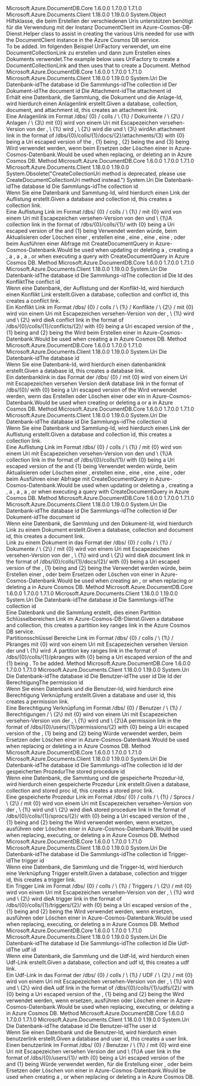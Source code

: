 <Type Name="UriFactory" FullName="Microsoft.Azure.Documents.Client.UriFactory">
  <TypeSignature Language="C#" Value="public static class UriFactory" />
  <TypeSignature Language="ILAsm" Value=".class public auto ansi abstract sealed beforefieldinit UriFactory extends System.Object" />
  <TypeSignature Language="DocId" Value="T:Microsoft.Azure.Documents.Client.UriFactory" />
  <TypeSignature Language="VB.NET" Value="Public Class UriFactory" />
  <TypeSignature Language="F#" Value="type UriFactory = class" />
  <AssemblyInfo>
    <AssemblyName>Microsoft.Azure.DocumentDB.Core</AssemblyName>
    <AssemblyVersion>1.6.0.0</AssemblyVersion>
    <AssemblyVersion>1.7.0.0</AssemblyVersion>
    <AssemblyVersion>1.7.1.0</AssemblyVersion>
  </AssemblyInfo>
  <AssemblyInfo>
    <AssemblyName>Microsoft.Azure.Documents.Client</AssemblyName>
    <AssemblyVersion>1.18.0.0</AssemblyVersion>
    <AssemblyVersion>1.19.0.0</AssemblyVersion>
  </AssemblyInfo>
  <Base>
    <BaseTypeName>System.Object</BaseTypeName>
  </Base>
  <Interfaces />
  <Docs>
    <summary>
            <span data-ttu-id="521d4-101">Hilfsklasse, die beim Erstellen der verschiedenen Uris unterstützen benötigt für die Verwendung mit der Instanz DocumentClient im Azure-Cosmos-DB-Dienst.</span><span class="sxs-lookup"><span data-stu-id="521d4-101">Helper class to assist in creating the various Uris needed for use with the DocumentClient instance in the Azure Cosmos DB service.</span></span>
            </summary>
    <remarks>To be added.</remarks>
    <example>
            <span data-ttu-id="521d4-102">Im folgenden Beispiel UriFactory verwendet, um eine DocumentCollectionLink zu erstellen und dann zum Erstellen eines Dokuments verwendet.</span><span class="sxs-lookup"><span data-stu-id="521d4-102">The example below uses UriFactory to create a DocumentCollectionLink and then uses that to create a Document.</span></span>
            <code language="c#"><![CDATA[ 
            Uri collUri = UriFactory.CreateDocumentCollectionUri("MyDb", "MyCollection");
            var doc = await client.CreateDocumentAsync(collUri, new {id = "MyDoc"});
            ]]></code></example>
  </Docs>
  <Members>
    <Member MemberName="CreateAttachmentUri">
      <MemberSignature Language="C#" Value="public static Uri CreateAttachmentUri (string databaseId, string collectionId, string documentId, string attachmentId);" />
      <MemberSignature Language="ILAsm" Value=".method public static hidebysig class System.Uri CreateAttachmentUri(string databaseId, string collectionId, string documentId, string attachmentId) cil managed" />
      <MemberSignature Language="DocId" Value="M:Microsoft.Azure.Documents.Client.UriFactory.CreateAttachmentUri(System.String,System.String,System.String,System.String)" />
      <MemberSignature Language="VB.NET" Value="Public Shared Function CreateAttachmentUri (databaseId As String, collectionId As String, documentId As String, attachmentId As String) As Uri" />
      <MemberSignature Language="F#" Value="static member CreateAttachmentUri : string * string * string * string -&gt; Uri" Usage="Microsoft.Azure.Documents.Client.UriFactory.CreateAttachmentUri (databaseId, collectionId, documentId, attachmentId)" />
      <MemberType>Method</MemberType>
      <AssemblyInfo>
        <AssemblyName>Microsoft.Azure.DocumentDB.Core</AssemblyName>
        <AssemblyVersion>1.6.0.0</AssemblyVersion>
        <AssemblyVersion>1.7.0.0</AssemblyVersion>
        <AssemblyVersion>1.7.1.0</AssemblyVersion>
      </AssemblyInfo>
      <AssemblyInfo>
        <AssemblyName>Microsoft.Azure.Documents.Client</AssemblyName>
        <AssemblyVersion>1.18.0.0</AssemblyVersion>
        <AssemblyVersion>1.19.0.0</AssemblyVersion>
      </AssemblyInfo>
      <ReturnValue>
        <ReturnType>System.Uri</ReturnType>
      </ReturnValue>
      <Parameters>
        <Parameter Name="databaseId" Type="System.String" />
        <Parameter Name="collectionId" Type="System.String" />
        <Parameter Name="documentId" Type="System.String" />
        <Parameter Name="attachmentId" Type="System.String" />
      </Parameters>
      <Docs>
        <param name="databaseId"><span data-ttu-id="521d4-103">Die Datenbank-id</span><span class="sxs-lookup"><span data-stu-id="521d4-103">The database id</span></span></param>
        <param name="collectionId"><span data-ttu-id="521d4-104">Die Sammlungs-id</span><span class="sxs-lookup"><span data-stu-id="521d4-104">The collection id</span></span></param>
        <param name="documentId"><span data-ttu-id="521d4-105">Der Dokument-id</span><span class="sxs-lookup"><span data-stu-id="521d4-105">The document id</span></span></param>
        <param name="attachmentId"><span data-ttu-id="521d4-106">Die Attachment-id</span><span class="sxs-lookup"><span data-stu-id="521d4-106">The attachment id</span></span></param>
        <summary>
            <span data-ttu-id="521d4-107">Erhält eine Datenbank, die Sammlung, die Dokument und die Anlage-Id, wird hierdurch einen Anlagenlink erstellt.</span><span class="sxs-lookup"><span data-stu-id="521d4-107">Given a database, collection, document, and attachment id, this creates an attachment link.</span></span>
            </summary>
        <returns>
            <span data-ttu-id="521d4-108">Eine Anlagenlink im Format /dbs/ {0} / colls / \ {1\} / Dokumente / \ {2\} / Anlagen / \ {3\} mit {0} wird von einem Uri mit Escapezeichen versehen-Version von der <paramref name="databaseId" />, \ {1\} wird <paramref name="collectionId" />, \ {2\} wird die <paramref name="documentId" /> und \ {3\} wird<paramref name="attachmentId" /></span><span class="sxs-lookup"><span data-stu-id="521d4-108">An attachment link in the format of /dbs/{0}/colls/{1}/docs/{2}/attachments/{3} with {0} being a Uri escaped version of the <paramref name="databaseId" />, {1} being <paramref name="collectionId" />, {2} being the <paramref name="documentId" /> and {3} being <paramref name="attachmentId" /></span></span></returns>
        <remarks><span data-ttu-id="521d4-109">Wird verwendet werden, wenn beim Ersetzen oder Löschen einer <see cref="T:Microsoft.Azure.Documents.Attachment" /> in Azure-Cosmos-Datenbank.</span><span class="sxs-lookup"><span data-stu-id="521d4-109">Would be used when replacing, or deleting an <see cref="T:Microsoft.Azure.Documents.Attachment" /> in Azure Cosmos DB.</span></span></remarks>
        <altmember cref="M:System.Uri.EscapeUriString(System.String)" />
      </Docs>
    </Member>
    <Member MemberName="CreateCollectionUri">
      <MemberSignature Language="C#" Value="public static Uri CreateCollectionUri (string databaseId, string collectionId);" />
      <MemberSignature Language="ILAsm" Value=".method public static hidebysig class System.Uri CreateCollectionUri(string databaseId, string collectionId) cil managed" />
      <MemberSignature Language="DocId" Value="M:Microsoft.Azure.Documents.Client.UriFactory.CreateCollectionUri(System.String,System.String)" />
      <MemberSignature Language="VB.NET" Value="Public Shared Function CreateCollectionUri (databaseId As String, collectionId As String) As Uri" />
      <MemberSignature Language="F#" Value="static member CreateCollectionUri : string * string -&gt; Uri" Usage="Microsoft.Azure.Documents.Client.UriFactory.CreateCollectionUri (databaseId, collectionId)" />
      <MemberType>Method</MemberType>
      <AssemblyInfo>
        <AssemblyName>Microsoft.Azure.DocumentDB.Core</AssemblyName>
        <AssemblyVersion>1.6.0.0</AssemblyVersion>
        <AssemblyVersion>1.7.0.0</AssemblyVersion>
        <AssemblyVersion>1.7.1.0</AssemblyVersion>
      </AssemblyInfo>
      <AssemblyInfo>
        <AssemblyName>Microsoft.Azure.Documents.Client</AssemblyName>
        <AssemblyVersion>1.18.0.0</AssemblyVersion>
        <AssemblyVersion>1.19.0.0</AssemblyVersion>
      </AssemblyInfo>
      <Attributes>
        <Attribute>
          <AttributeName>System.Obsolete("CreateCollectionUri method is deprecated, please use CreateDocumentCollectionUri method instead.")</AttributeName>
        </Attribute>
      </Attributes>
      <ReturnValue>
        <ReturnType>System.Uri</ReturnType>
      </ReturnValue>
      <Parameters>
        <Parameter Name="databaseId" Type="System.String" />
        <Parameter Name="collectionId" Type="System.String" />
      </Parameters>
      <Docs>
        <param name="databaseId"><span data-ttu-id="521d4-110">Die Datenbank-id</span><span class="sxs-lookup"><span data-stu-id="521d4-110">The database id</span></span></param>
        <param name="collectionId"><span data-ttu-id="521d4-111">Die Sammlungs-id</span><span class="sxs-lookup"><span data-stu-id="521d4-111">The collection id</span></span></param>
        <summary>
            <span data-ttu-id="521d4-112">Wenn Sie eine Datenbank und Sammlung-Id, wird hierdurch einen Link der Auflistung erstellt.</span><span class="sxs-lookup"><span data-stu-id="521d4-112">Given a database and collection id, this creates a collection link.</span></span>
            </summary>
        <returns>
            <span data-ttu-id="521d4-113">Eine Auflistung Link im Format /dbs/ {0} / colls / \ {1\} / mit {0} wird von einem Uri mit Escapezeichen versehen-Version von den <paramref name="databaseId" /> und \ {1\}<paramref name="collectionId" /></span><span class="sxs-lookup"><span data-stu-id="521d4-113">A collection link in the format of /dbs/{0}/colls/{1}/ with {0} being a Uri escaped version of the <paramref name="databaseId" /> and {1} being <paramref name="collectionId" /></span></span></returns>
        <remarks><span data-ttu-id="521d4-114">Verwendet werden würde, beim Aktualisieren oder Löschen einer <see cref="T:Microsoft.Azure.Documents.DocumentCollection" />, erstellen eine <see cref="T:Microsoft.Azure.Documents.Document" />, eine <see cref="T:Microsoft.Azure.Documents.StoredProcedure" />, eine <see cref="T:Microsoft.Azure.Documents.Trigger" />, eine <see cref="T:Microsoft.Azure.Documents.UserDefinedFunction" />, oder beim Ausführen einer Abfrage mit CreateDocumentQuery in Azure-Cosmos-Datenbank.</span><span class="sxs-lookup"><span data-stu-id="521d4-114">Would be used when updating or deleting a <see cref="T:Microsoft.Azure.Documents.DocumentCollection" />, creating a <see cref="T:Microsoft.Azure.Documents.Document" />, a <see cref="T:Microsoft.Azure.Documents.StoredProcedure" />, a <see cref="T:Microsoft.Azure.Documents.Trigger" />, a <see cref="T:Microsoft.Azure.Documents.UserDefinedFunction" />, or when executing a query with CreateDocumentQuery in Azure Cosmos DB.</span></span></remarks>
        <altmember cref="M:System.Uri.EscapeUriString(System.String)" />
      </Docs>
    </Member>
    <Member MemberName="CreateConflictUri">
      <MemberSignature Language="C#" Value="public static Uri CreateConflictUri (string databaseId, string collectionId, string conflictId);" />
      <MemberSignature Language="ILAsm" Value=".method public static hidebysig class System.Uri CreateConflictUri(string databaseId, string collectionId, string conflictId) cil managed" />
      <MemberSignature Language="DocId" Value="M:Microsoft.Azure.Documents.Client.UriFactory.CreateConflictUri(System.String,System.String,System.String)" />
      <MemberSignature Language="VB.NET" Value="Public Shared Function CreateConflictUri (databaseId As String, collectionId As String, conflictId As String) As Uri" />
      <MemberSignature Language="F#" Value="static member CreateConflictUri : string * string * string -&gt; Uri" Usage="Microsoft.Azure.Documents.Client.UriFactory.CreateConflictUri (databaseId, collectionId, conflictId)" />
      <MemberType>Method</MemberType>
      <AssemblyInfo>
        <AssemblyName>Microsoft.Azure.DocumentDB.Core</AssemblyName>
        <AssemblyVersion>1.6.0.0</AssemblyVersion>
        <AssemblyVersion>1.7.0.0</AssemblyVersion>
        <AssemblyVersion>1.7.1.0</AssemblyVersion>
      </AssemblyInfo>
      <AssemblyInfo>
        <AssemblyName>Microsoft.Azure.Documents.Client</AssemblyName>
        <AssemblyVersion>1.18.0.0</AssemblyVersion>
        <AssemblyVersion>1.19.0.0</AssemblyVersion>
      </AssemblyInfo>
      <ReturnValue>
        <ReturnType>System.Uri</ReturnType>
      </ReturnValue>
      <Parameters>
        <Parameter Name="databaseId" Type="System.String" />
        <Parameter Name="collectionId" Type="System.String" />
        <Parameter Name="conflictId" Type="System.String" />
      </Parameters>
      <Docs>
        <param name="databaseId"><span data-ttu-id="521d4-115">Die Datenbank-id</span><span class="sxs-lookup"><span data-stu-id="521d4-115">The database id</span></span></param>
        <param name="collectionId"><span data-ttu-id="521d4-116">Die Sammlungs-id</span><span class="sxs-lookup"><span data-stu-id="521d4-116">The collection id</span></span></param>
        <param name="conflictId"><span data-ttu-id="521d4-117">Die Id des Konflikt</span><span class="sxs-lookup"><span data-stu-id="521d4-117">The conflict id</span></span></param>
        <summary>
            <span data-ttu-id="521d4-118">Wenn eine Datenbank, der Auflistung und der Konflikt-Id, wird hierdurch einen Konflikt Link erstellt.</span><span class="sxs-lookup"><span data-stu-id="521d4-118">Given a database, collection and conflict id, this creates a conflict link.</span></span>
            </summary>
        <returns>
            <span data-ttu-id="521d4-119">Ein Konflikt Link im Format /dbs/ {0} / colls / \ {1\} / Konflikte / \ {2\} / mit {0} wird von einem Uri mit Escapezeichen versehen-Version von der <paramref name="databaseId" />, \ {1\} wird <paramref name="collectionId" /> und \ {2\} wird die<paramref name="conflictId" /></span><span class="sxs-lookup"><span data-stu-id="521d4-119">A conflict link in the format of /dbs/{0}/colls/{1}/conflicts/{2}/ with {0} being a Uri escaped version of the <paramref name="databaseId" />, {1} being <paramref name="collectionId" /> and {2} being the <paramref name="conflictId" /></span></span></returns>
        <remarks><span data-ttu-id="521d4-120">Wird beim Erstellen einer <see cref="T:Microsoft.Azure.Documents.Conflict" /> in Azure-Cosmos-Datenbank.</span><span class="sxs-lookup"><span data-stu-id="521d4-120">Would be used when creating a <see cref="T:Microsoft.Azure.Documents.Conflict" /> in Azure Cosmos DB.</span></span></remarks>
        <altmember cref="M:System.Uri.EscapeUriString(System.String)" />
      </Docs>
    </Member>
    <Member MemberName="CreateDatabaseUri">
      <MemberSignature Language="C#" Value="public static Uri CreateDatabaseUri (string databaseId);" />
      <MemberSignature Language="ILAsm" Value=".method public static hidebysig class System.Uri CreateDatabaseUri(string databaseId) cil managed" />
      <MemberSignature Language="DocId" Value="M:Microsoft.Azure.Documents.Client.UriFactory.CreateDatabaseUri(System.String)" />
      <MemberSignature Language="VB.NET" Value="Public Shared Function CreateDatabaseUri (databaseId As String) As Uri" />
      <MemberSignature Language="F#" Value="static member CreateDatabaseUri : string -&gt; Uri" Usage="Microsoft.Azure.Documents.Client.UriFactory.CreateDatabaseUri databaseId" />
      <MemberType>Method</MemberType>
      <AssemblyInfo>
        <AssemblyName>Microsoft.Azure.DocumentDB.Core</AssemblyName>
        <AssemblyVersion>1.6.0.0</AssemblyVersion>
        <AssemblyVersion>1.7.0.0</AssemblyVersion>
        <AssemblyVersion>1.7.1.0</AssemblyVersion>
      </AssemblyInfo>
      <AssemblyInfo>
        <AssemblyName>Microsoft.Azure.Documents.Client</AssemblyName>
        <AssemblyVersion>1.18.0.0</AssemblyVersion>
        <AssemblyVersion>1.19.0.0</AssemblyVersion>
      </AssemblyInfo>
      <ReturnValue>
        <ReturnType>System.Uri</ReturnType>
      </ReturnValue>
      <Parameters>
        <Parameter Name="databaseId" Type="System.String" />
      </Parameters>
      <Docs>
        <param name="databaseId"><span data-ttu-id="521d4-121">Die Datenbank-id</span><span class="sxs-lookup"><span data-stu-id="521d4-121">The database id</span></span></param>
        <summary>
            <span data-ttu-id="521d4-122">Wenn Sie eine Datenbank-Id, wird hierdurch einen datenbanklink erstellt.</span><span class="sxs-lookup"><span data-stu-id="521d4-122">Given a database id, this creates a database link.</span></span>
            </summary>
        <returns>
            <span data-ttu-id="521d4-123">Ein datenbanklink in das Format der /dbs/ {0} / mit {0} wird von einem Uri mit Escapezeichen versehen Version der<paramref name="databaseId" /></span><span class="sxs-lookup"><span data-stu-id="521d4-123">A database link in the format of /dbs/{0}/ with {0} being a Uri escaped version of the <paramref name="databaseId" /></span></span></returns>
        <remarks><span data-ttu-id="521d4-124">Wird verwendet werden, wenn das Erstellen oder Löschen einer <see cref="T:Microsoft.Azure.Documents.DocumentCollection" /> oder ein <see cref="T:Microsoft.Azure.Documents.User" /> in Azure-Cosmos-Datenbank.</span><span class="sxs-lookup"><span data-stu-id="521d4-124">Would be used when creating or deleting a <see cref="T:Microsoft.Azure.Documents.DocumentCollection" /> or a <see cref="T:Microsoft.Azure.Documents.User" /> in Azure Cosmos DB.</span></span></remarks>
        <altmember cref="M:System.Uri.EscapeUriString(System.String)" />
      </Docs>
    </Member>
    <Member MemberName="CreateDocumentCollectionUri">
      <MemberSignature Language="C#" Value="public static Uri CreateDocumentCollectionUri (string databaseId, string collectionId);" />
      <MemberSignature Language="ILAsm" Value=".method public static hidebysig class System.Uri CreateDocumentCollectionUri(string databaseId, string collectionId) cil managed" />
      <MemberSignature Language="DocId" Value="M:Microsoft.Azure.Documents.Client.UriFactory.CreateDocumentCollectionUri(System.String,System.String)" />
      <MemberSignature Language="VB.NET" Value="Public Shared Function CreateDocumentCollectionUri (databaseId As String, collectionId As String) As Uri" />
      <MemberSignature Language="F#" Value="static member CreateDocumentCollectionUri : string * string -&gt; Uri" Usage="Microsoft.Azure.Documents.Client.UriFactory.CreateDocumentCollectionUri (databaseId, collectionId)" />
      <MemberType>Method</MemberType>
      <AssemblyInfo>
        <AssemblyName>Microsoft.Azure.DocumentDB.Core</AssemblyName>
        <AssemblyVersion>1.6.0.0</AssemblyVersion>
        <AssemblyVersion>1.7.0.0</AssemblyVersion>
        <AssemblyVersion>1.7.1.0</AssemblyVersion>
      </AssemblyInfo>
      <AssemblyInfo>
        <AssemblyName>Microsoft.Azure.Documents.Client</AssemblyName>
        <AssemblyVersion>1.18.0.0</AssemblyVersion>
        <AssemblyVersion>1.19.0.0</AssemblyVersion>
      </AssemblyInfo>
      <ReturnValue>
        <ReturnType>System.Uri</ReturnType>
      </ReturnValue>
      <Parameters>
        <Parameter Name="databaseId" Type="System.String" />
        <Parameter Name="collectionId" Type="System.String" />
      </Parameters>
      <Docs>
        <param name="databaseId"><span data-ttu-id="521d4-125">Die Datenbank-id</span><span class="sxs-lookup"><span data-stu-id="521d4-125">The database id</span></span></param>
        <param name="collectionId"><span data-ttu-id="521d4-126">Die Sammlungs-id</span><span class="sxs-lookup"><span data-stu-id="521d4-126">The collection id</span></span></param>
        <summary>
            <span data-ttu-id="521d4-127">Wenn Sie eine Datenbank und Sammlung-Id, wird hierdurch einen Link der Auflistung erstellt.</span><span class="sxs-lookup"><span data-stu-id="521d4-127">Given a database and collection id, this creates a collection link.</span></span>
            </summary>
        <returns>
            <span data-ttu-id="521d4-128">Eine Auflistung Link im Format /dbs/ {0} / colls / \ {1\} / mit {0} wird von einem Uri mit Escapezeichen versehen-Version von den <paramref name="databaseId" /> und \ {1\}<paramref name="collectionId" /></span><span class="sxs-lookup"><span data-stu-id="521d4-128">A collection link in the format of /dbs/{0}/colls/{1}/ with {0} being a Uri escaped version of the <paramref name="databaseId" /> and {1} being <paramref name="collectionId" /></span></span></returns>
        <remarks><span data-ttu-id="521d4-129">Verwendet werden würde, beim Aktualisieren oder Löschen einer <see cref="T:Microsoft.Azure.Documents.DocumentCollection" />, erstellen eine <see cref="T:Microsoft.Azure.Documents.Document" />, eine <see cref="T:Microsoft.Azure.Documents.StoredProcedure" />, eine <see cref="T:Microsoft.Azure.Documents.Trigger" />, eine <see cref="T:Microsoft.Azure.Documents.UserDefinedFunction" />, oder beim Ausführen einer Abfrage mit CreateDocumentQuery in Azure-Cosmos-Datenbank.</span><span class="sxs-lookup"><span data-stu-id="521d4-129">Would be used when updating or deleting a <see cref="T:Microsoft.Azure.Documents.DocumentCollection" />, creating a <see cref="T:Microsoft.Azure.Documents.Document" />, a <see cref="T:Microsoft.Azure.Documents.StoredProcedure" />, a <see cref="T:Microsoft.Azure.Documents.Trigger" />, a <see cref="T:Microsoft.Azure.Documents.UserDefinedFunction" />, or when executing a query with CreateDocumentQuery in Azure Cosmos DB.</span></span></remarks>
        <altmember cref="M:System.Uri.EscapeUriString(System.String)" />
      </Docs>
    </Member>
    <Member MemberName="CreateDocumentUri">
      <MemberSignature Language="C#" Value="public static Uri CreateDocumentUri (string databaseId, string collectionId, string documentId);" />
      <MemberSignature Language="ILAsm" Value=".method public static hidebysig class System.Uri CreateDocumentUri(string databaseId, string collectionId, string documentId) cil managed" />
      <MemberSignature Language="DocId" Value="M:Microsoft.Azure.Documents.Client.UriFactory.CreateDocumentUri(System.String,System.String,System.String)" />
      <MemberSignature Language="VB.NET" Value="Public Shared Function CreateDocumentUri (databaseId As String, collectionId As String, documentId As String) As Uri" />
      <MemberSignature Language="F#" Value="static member CreateDocumentUri : string * string * string -&gt; Uri" Usage="Microsoft.Azure.Documents.Client.UriFactory.CreateDocumentUri (databaseId, collectionId, documentId)" />
      <MemberType>Method</MemberType>
      <AssemblyInfo>
        <AssemblyName>Microsoft.Azure.DocumentDB.Core</AssemblyName>
        <AssemblyVersion>1.6.0.0</AssemblyVersion>
        <AssemblyVersion>1.7.0.0</AssemblyVersion>
        <AssemblyVersion>1.7.1.0</AssemblyVersion>
      </AssemblyInfo>
      <AssemblyInfo>
        <AssemblyName>Microsoft.Azure.Documents.Client</AssemblyName>
        <AssemblyVersion>1.18.0.0</AssemblyVersion>
        <AssemblyVersion>1.19.0.0</AssemblyVersion>
      </AssemblyInfo>
      <ReturnValue>
        <ReturnType>System.Uri</ReturnType>
      </ReturnValue>
      <Parameters>
        <Parameter Name="databaseId" Type="System.String" />
        <Parameter Name="collectionId" Type="System.String" />
        <Parameter Name="documentId" Type="System.String" />
      </Parameters>
      <Docs>
        <param name="databaseId"><span data-ttu-id="521d4-130">Die Datenbank-id</span><span class="sxs-lookup"><span data-stu-id="521d4-130">The database id</span></span></param>
        <param name="collectionId"><span data-ttu-id="521d4-131">Die Sammlungs-id</span><span class="sxs-lookup"><span data-stu-id="521d4-131">The collection id</span></span></param>
        <param name="documentId"><span data-ttu-id="521d4-132">Der Dokument-id</span><span class="sxs-lookup"><span data-stu-id="521d4-132">The document id</span></span></param>
        <summary>
            <span data-ttu-id="521d4-133">Wenn eine Datenbank, die Sammlung und den Dokument-Id, wird hierdurch Link zu einem Dokument erstellt.</span><span class="sxs-lookup"><span data-stu-id="521d4-133">Given a database, collection and document id, this creates a document link.</span></span>
            </summary>
        <returns>
            <span data-ttu-id="521d4-134">Link zu einem Dokument in das Format der /dbs/ {0} / colls / \ {1\} / Dokumente / \ {2\} / mit {0} wird von einem Uri mit Escapezeichen versehen-Version von der <paramref name="databaseId" />, \ {1\} wird <paramref name="collectionId" /> und \ {2\} wird die<paramref name="documentId" /></span><span class="sxs-lookup"><span data-stu-id="521d4-134">A document link in the format of /dbs/{0}/colls/{1}/docs/{2}/ with {0} being a Uri escaped version of the <paramref name="databaseId" />, {1} being <paramref name="collectionId" /> and {2} being the <paramref name="documentId" /></span></span></returns>
        <remarks><span data-ttu-id="521d4-135">Verwendet werden würde, beim Erstellen einer <see cref="T:Microsoft.Azure.Documents.Attachment" />, oder beim Ersetzen oder Löschen von einer <see cref="T:Microsoft.Azure.Documents.Document" /> in Azure-Cosmos-Datenbank.</span><span class="sxs-lookup"><span data-stu-id="521d4-135">Would be used when creating an <see cref="T:Microsoft.Azure.Documents.Attachment" />, or when replacing or deleting a <see cref="T:Microsoft.Azure.Documents.Document" /> in Azure Cosmos DB.</span></span></remarks>
        <altmember cref="M:System.Uri.EscapeUriString(System.String)" />
      </Docs>
    </Member>
    <Member MemberName="CreatePartitionKeyRangesUri">
      <MemberSignature Language="C#" Value="public static Uri CreatePartitionKeyRangesUri (string databaseId, string collectionId);" />
      <MemberSignature Language="ILAsm" Value=".method public static hidebysig class System.Uri CreatePartitionKeyRangesUri(string databaseId, string collectionId) cil managed" />
      <MemberSignature Language="DocId" Value="M:Microsoft.Azure.Documents.Client.UriFactory.CreatePartitionKeyRangesUri(System.String,System.String)" />
      <MemberSignature Language="VB.NET" Value="Public Shared Function CreatePartitionKeyRangesUri (databaseId As String, collectionId As String) As Uri" />
      <MemberSignature Language="F#" Value="static member CreatePartitionKeyRangesUri : string * string -&gt; Uri" Usage="Microsoft.Azure.Documents.Client.UriFactory.CreatePartitionKeyRangesUri (databaseId, collectionId)" />
      <MemberType>Method</MemberType>
      <AssemblyInfo>
        <AssemblyName>Microsoft.Azure.DocumentDB.Core</AssemblyName>
        <AssemblyVersion>1.6.0.0</AssemblyVersion>
        <AssemblyVersion>1.7.0.0</AssemblyVersion>
        <AssemblyVersion>1.7.1.0</AssemblyVersion>
      </AssemblyInfo>
      <AssemblyInfo>
        <AssemblyName>Microsoft.Azure.Documents.Client</AssemblyName>
        <AssemblyVersion>1.18.0.0</AssemblyVersion>
        <AssemblyVersion>1.19.0.0</AssemblyVersion>
      </AssemblyInfo>
      <ReturnValue>
        <ReturnType>System.Uri</ReturnType>
      </ReturnValue>
      <Parameters>
        <Parameter Name="databaseId" Type="System.String" />
        <Parameter Name="collectionId" Type="System.String" />
      </Parameters>
      <Docs>
        <param name="databaseId"><span data-ttu-id="521d4-136">Die Datenbank-id</span><span class="sxs-lookup"><span data-stu-id="521d4-136">The database id</span></span></param>
        <param name="collectionId"><span data-ttu-id="521d4-137">Die Sammlungs-id</span><span class="sxs-lookup"><span data-stu-id="521d4-137">The collection id</span></span></param>
        <summary>
            <span data-ttu-id="521d4-138">Eine Datenbank und die Sammlung erstellt, dies einen Partition Schlüsselbereichen Link im Azure-Cosmos-DB-Dienst.</span><span class="sxs-lookup"><span data-stu-id="521d4-138">Given a database and collection, this creates a partition key ranges link in the Azure Cosmos DB service.</span></span>
            </summary>
        <returns>
            <span data-ttu-id="521d4-139">Partitionsschlüssel Bereiche Link im Format /dbs/ {0} / colls / \ {1\} / Pkranges mit {0} wird von einem Uri mit Escapezeichen versehen Version der <paramref name="databaseId" /> und \ {1\} wird <paramref name="collectionId" />.</span><span class="sxs-lookup"><span data-stu-id="521d4-139">A partition key ranges link in the format of /dbs/{0}/colls/{1}/pkranges with {0} being a Uri escaped version of the <paramref name="databaseId" /> and {1} being <paramref name="collectionId" />.</span></span>
            </returns>
        <remarks>To be added.</remarks>
        <altmember cref="M:System.Uri.EscapeUriString(System.String)" />
      </Docs>
    </Member>
    <Member MemberName="CreatePermissionUri">
      <MemberSignature Language="C#" Value="public static Uri CreatePermissionUri (string databaseId, string userId, string permissionId);" />
      <MemberSignature Language="ILAsm" Value=".method public static hidebysig class System.Uri CreatePermissionUri(string databaseId, string userId, string permissionId) cil managed" />
      <MemberSignature Language="DocId" Value="M:Microsoft.Azure.Documents.Client.UriFactory.CreatePermissionUri(System.String,System.String,System.String)" />
      <MemberSignature Language="VB.NET" Value="Public Shared Function CreatePermissionUri (databaseId As String, userId As String, permissionId As String) As Uri" />
      <MemberSignature Language="F#" Value="static member CreatePermissionUri : string * string * string -&gt; Uri" Usage="Microsoft.Azure.Documents.Client.UriFactory.CreatePermissionUri (databaseId, userId, permissionId)" />
      <MemberType>Method</MemberType>
      <AssemblyInfo>
        <AssemblyName>Microsoft.Azure.DocumentDB.Core</AssemblyName>
        <AssemblyVersion>1.6.0.0</AssemblyVersion>
        <AssemblyVersion>1.7.0.0</AssemblyVersion>
        <AssemblyVersion>1.7.1.0</AssemblyVersion>
      </AssemblyInfo>
      <AssemblyInfo>
        <AssemblyName>Microsoft.Azure.Documents.Client</AssemblyName>
        <AssemblyVersion>1.18.0.0</AssemblyVersion>
        <AssemblyVersion>1.19.0.0</AssemblyVersion>
      </AssemblyInfo>
      <ReturnValue>
        <ReturnType>System.Uri</ReturnType>
      </ReturnValue>
      <Parameters>
        <Parameter Name="databaseId" Type="System.String" />
        <Parameter Name="userId" Type="System.String" />
        <Parameter Name="permissionId" Type="System.String" />
      </Parameters>
      <Docs>
        <param name="databaseId"><span data-ttu-id="521d4-140">Die Datenbank-id</span><span class="sxs-lookup"><span data-stu-id="521d4-140">The database id</span></span></param>
        <param name="userId"><span data-ttu-id="521d4-141">Die Benutzer-id</span><span class="sxs-lookup"><span data-stu-id="521d4-141">The user id</span></span></param>
        <param name="permissionId"><span data-ttu-id="521d4-142">Die Id der Berechtigung</span><span class="sxs-lookup"><span data-stu-id="521d4-142">The permission id</span></span></param>
        <summary>
            <span data-ttu-id="521d4-143">Wenn Sie einen Datenbank und die Benutzer-Id, wird hierdurch eine Berechtigung Verknüpfung erstellt.</span><span class="sxs-lookup"><span data-stu-id="521d4-143">Given a database and user id, this creates a permission link.</span></span>
            </summary>
        <returns>
            <span data-ttu-id="521d4-144">Eine Berechtigung Verknüpfung im Format /dbs/ {0} / Benutzer / \ {1\} / Berechtigungen / \ {2\} mit {0} wird von einem Uri mit Escapezeichen versehen-Version von der <paramref name="databaseId" />, \ {1\} wird <paramref name="userId" /> und \ {2\}<paramref name="permissionId" /></span><span class="sxs-lookup"><span data-stu-id="521d4-144">A permission link in the format of /dbs/{0}/users/{1}/permissions/{2} with {0} being a Uri escaped version of the <paramref name="databaseId" />, {1} being <paramref name="userId" /> and {2} being <paramref name="permissionId" /></span></span></returns>
        <remarks><span data-ttu-id="521d4-145">Würde verwendet werden, beim Ersetzen oder Löschen einer <see cref="T:Microsoft.Azure.Documents.Permission" /> in Azure-Cosmos-Datenbank.</span><span class="sxs-lookup"><span data-stu-id="521d4-145">Would be used when replacing or deleting a <see cref="T:Microsoft.Azure.Documents.Permission" /> in Azure Cosmos DB.</span></span></remarks>
        <altmember cref="M:System.Uri.EscapeUriString(System.String)" />
      </Docs>
    </Member>
    <Member MemberName="CreateStoredProcedureUri">
      <MemberSignature Language="C#" Value="public static Uri CreateStoredProcedureUri (string databaseId, string collectionId, string storedProcedureId);" />
      <MemberSignature Language="ILAsm" Value=".method public static hidebysig class System.Uri CreateStoredProcedureUri(string databaseId, string collectionId, string storedProcedureId) cil managed" />
      <MemberSignature Language="DocId" Value="M:Microsoft.Azure.Documents.Client.UriFactory.CreateStoredProcedureUri(System.String,System.String,System.String)" />
      <MemberSignature Language="VB.NET" Value="Public Shared Function CreateStoredProcedureUri (databaseId As String, collectionId As String, storedProcedureId As String) As Uri" />
      <MemberSignature Language="F#" Value="static member CreateStoredProcedureUri : string * string * string -&gt; Uri" Usage="Microsoft.Azure.Documents.Client.UriFactory.CreateStoredProcedureUri (databaseId, collectionId, storedProcedureId)" />
      <MemberType>Method</MemberType>
      <AssemblyInfo>
        <AssemblyName>Microsoft.Azure.DocumentDB.Core</AssemblyName>
        <AssemblyVersion>1.6.0.0</AssemblyVersion>
        <AssemblyVersion>1.7.0.0</AssemblyVersion>
        <AssemblyVersion>1.7.1.0</AssemblyVersion>
      </AssemblyInfo>
      <AssemblyInfo>
        <AssemblyName>Microsoft.Azure.Documents.Client</AssemblyName>
        <AssemblyVersion>1.18.0.0</AssemblyVersion>
        <AssemblyVersion>1.19.0.0</AssemblyVersion>
      </AssemblyInfo>
      <ReturnValue>
        <ReturnType>System.Uri</ReturnType>
      </ReturnValue>
      <Parameters>
        <Parameter Name="databaseId" Type="System.String" />
        <Parameter Name="collectionId" Type="System.String" />
        <Parameter Name="storedProcedureId" Type="System.String" />
      </Parameters>
      <Docs>
        <param name="databaseId"><span data-ttu-id="521d4-146">Die Datenbank-id</span><span class="sxs-lookup"><span data-stu-id="521d4-146">The database id</span></span></param>
        <param name="collectionId"><span data-ttu-id="521d4-147">Die Sammlungs-id</span><span class="sxs-lookup"><span data-stu-id="521d4-147">The collection id</span></span></param>
        <param name="storedProcedureId"><span data-ttu-id="521d4-148">Id der gespeicherten Prozedur</span><span class="sxs-lookup"><span data-stu-id="521d4-148">The stored procedure id</span></span></param>
        <summary>
            <span data-ttu-id="521d4-149">Wenn eine Datenbank, die Sammlung und die gespeicherte Prozedur-Id, wird hierdurch einen gespeicherte Prozedur Link erstellt.</span><span class="sxs-lookup"><span data-stu-id="521d4-149">Given a database, collection and stored proc id, this creates a stored proc link.</span></span>
            </summary>
        <returns>
            <span data-ttu-id="521d4-150">Eine gespeicherte Prozedur Link im Format /dbs/ {0} / colls / \ {1\} / Sprocs / \ {2\} / mit {0} wird von einem Uri mit Escapezeichen versehen-Version von der <paramref name="databaseId" />, \ {1\} wird <paramref name="collectionId" /> und \ {2\} wird die<paramref name="storedProcedureId" /></span><span class="sxs-lookup"><span data-stu-id="521d4-150">A stored procedure link in the format of /dbs/{0}/colls/{1}/sprocs/{2}/ with {0} being a Uri escaped version of the <paramref name="databaseId" />, {1} being <paramref name="collectionId" /> and {2} being the <paramref name="storedProcedureId" /></span></span></returns>
        <remarks><span data-ttu-id="521d4-151">Wird verwendet werden, wenn ersetzen, ausführen oder Löschen einer <see cref="T:Microsoft.Azure.Documents.StoredProcedure" /> in Azure-Cosmos-Datenbank.</span><span class="sxs-lookup"><span data-stu-id="521d4-151">Would be used when replacing, executing, or deleting a <see cref="T:Microsoft.Azure.Documents.StoredProcedure" /> in Azure Cosmos DB.</span></span></remarks>
        <altmember cref="M:System.Uri.EscapeUriString(System.String)" />
      </Docs>
    </Member>
    <Member MemberName="CreateTriggerUri">
      <MemberSignature Language="C#" Value="public static Uri CreateTriggerUri (string databaseId, string collectionId, string triggerId);" />
      <MemberSignature Language="ILAsm" Value=".method public static hidebysig class System.Uri CreateTriggerUri(string databaseId, string collectionId, string triggerId) cil managed" />
      <MemberSignature Language="DocId" Value="M:Microsoft.Azure.Documents.Client.UriFactory.CreateTriggerUri(System.String,System.String,System.String)" />
      <MemberSignature Language="VB.NET" Value="Public Shared Function CreateTriggerUri (databaseId As String, collectionId As String, triggerId As String) As Uri" />
      <MemberSignature Language="F#" Value="static member CreateTriggerUri : string * string * string -&gt; Uri" Usage="Microsoft.Azure.Documents.Client.UriFactory.CreateTriggerUri (databaseId, collectionId, triggerId)" />
      <MemberType>Method</MemberType>
      <AssemblyInfo>
        <AssemblyName>Microsoft.Azure.DocumentDB.Core</AssemblyName>
        <AssemblyVersion>1.6.0.0</AssemblyVersion>
        <AssemblyVersion>1.7.0.0</AssemblyVersion>
        <AssemblyVersion>1.7.1.0</AssemblyVersion>
      </AssemblyInfo>
      <AssemblyInfo>
        <AssemblyName>Microsoft.Azure.Documents.Client</AssemblyName>
        <AssemblyVersion>1.18.0.0</AssemblyVersion>
        <AssemblyVersion>1.19.0.0</AssemblyVersion>
      </AssemblyInfo>
      <ReturnValue>
        <ReturnType>System.Uri</ReturnType>
      </ReturnValue>
      <Parameters>
        <Parameter Name="databaseId" Type="System.String" />
        <Parameter Name="collectionId" Type="System.String" />
        <Parameter Name="triggerId" Type="System.String" />
      </Parameters>
      <Docs>
        <param name="databaseId"><span data-ttu-id="521d4-152">Die Datenbank-id</span><span class="sxs-lookup"><span data-stu-id="521d4-152">The database id</span></span></param>
        <param name="collectionId"><span data-ttu-id="521d4-153">Die Sammlungs-id</span><span class="sxs-lookup"><span data-stu-id="521d4-153">The collection id</span></span></param>
        <param name="triggerId"><span data-ttu-id="521d4-154">Trigger-id</span><span class="sxs-lookup"><span data-stu-id="521d4-154">The trigger id</span></span></param>
        <summary>
            <span data-ttu-id="521d4-155">Wenn eine Datenbank, die Sammlung und die Trigger-Id, wird hierdurch eine Verknüpfung Trigger erstellt.</span><span class="sxs-lookup"><span data-stu-id="521d4-155">Given a database, collection and trigger id, this creates a trigger link.</span></span>
            </summary>
        <returns>
            <span data-ttu-id="521d4-156">Ein Trigger Link im Format /dbs/ {0} / colls / \ {1\} / Triggers / \ {2\} / mit {0} wird von einem Uri mit Escapezeichen versehen-Version von der <paramref name="databaseId" />, \ {1\} wird <paramref name="collectionId" /> und \ {2\} wird die<paramref name="triggerId" /></span><span class="sxs-lookup"><span data-stu-id="521d4-156">A trigger link in the format of /dbs/{0}/colls/{1}/triggers/{2}/ with {0} being a Uri escaped version of the <paramref name="databaseId" />, {1} being <paramref name="collectionId" /> and {2} being the <paramref name="triggerId" /></span></span></returns>
        <remarks><span data-ttu-id="521d4-157">Wird verwendet werden, wenn ersetzen, ausführen oder Löschen einer <see cref="T:Microsoft.Azure.Documents.Trigger" /> in Azure-Cosmos-Datenbank.</span><span class="sxs-lookup"><span data-stu-id="521d4-157">Would be used when replacing, executing, or deleting a <see cref="T:Microsoft.Azure.Documents.Trigger" /> in Azure Cosmos DB.</span></span></remarks>
        <altmember cref="M:System.Uri.EscapeUriString(System.String)" />
      </Docs>
    </Member>
    <Member MemberName="CreateUserDefinedFunctionUri">
      <MemberSignature Language="C#" Value="public static Uri CreateUserDefinedFunctionUri (string databaseId, string collectionId, string udfId);" />
      <MemberSignature Language="ILAsm" Value=".method public static hidebysig class System.Uri CreateUserDefinedFunctionUri(string databaseId, string collectionId, string udfId) cil managed" />
      <MemberSignature Language="DocId" Value="M:Microsoft.Azure.Documents.Client.UriFactory.CreateUserDefinedFunctionUri(System.String,System.String,System.String)" />
      <MemberSignature Language="VB.NET" Value="Public Shared Function CreateUserDefinedFunctionUri (databaseId As String, collectionId As String, udfId As String) As Uri" />
      <MemberSignature Language="F#" Value="static member CreateUserDefinedFunctionUri : string * string * string -&gt; Uri" Usage="Microsoft.Azure.Documents.Client.UriFactory.CreateUserDefinedFunctionUri (databaseId, collectionId, udfId)" />
      <MemberType>Method</MemberType>
      <AssemblyInfo>
        <AssemblyName>Microsoft.Azure.DocumentDB.Core</AssemblyName>
        <AssemblyVersion>1.6.0.0</AssemblyVersion>
        <AssemblyVersion>1.7.0.0</AssemblyVersion>
        <AssemblyVersion>1.7.1.0</AssemblyVersion>
      </AssemblyInfo>
      <AssemblyInfo>
        <AssemblyName>Microsoft.Azure.Documents.Client</AssemblyName>
        <AssemblyVersion>1.18.0.0</AssemblyVersion>
        <AssemblyVersion>1.19.0.0</AssemblyVersion>
      </AssemblyInfo>
      <ReturnValue>
        <ReturnType>System.Uri</ReturnType>
      </ReturnValue>
      <Parameters>
        <Parameter Name="databaseId" Type="System.String" />
        <Parameter Name="collectionId" Type="System.String" />
        <Parameter Name="udfId" Type="System.String" />
      </Parameters>
      <Docs>
        <param name="databaseId"><span data-ttu-id="521d4-158">Die Datenbank-id</span><span class="sxs-lookup"><span data-stu-id="521d4-158">The database id</span></span></param>
        <param name="collectionId"><span data-ttu-id="521d4-159">Die Sammlungs-id</span><span class="sxs-lookup"><span data-stu-id="521d4-159">The collection id</span></span></param>
        <param name="udfId"><span data-ttu-id="521d4-160">Die Udf-id</span><span class="sxs-lookup"><span data-stu-id="521d4-160">The udf id</span></span></param>
        <summary>
            <span data-ttu-id="521d4-161">Wenn eine Datenbank, die Sammlung und die Udf-Id, wird hierdurch einen Udf-Link erstellt.</span><span class="sxs-lookup"><span data-stu-id="521d4-161">Given a database, collection and udf id, this creates a udf link.</span></span>
            </summary>
        <returns>
            <span data-ttu-id="521d4-162">Ein Udf-Link in das Format der /dbs/ {0} / colls / \ {1\} / UDF / \ {2\} / mit {0} wird von einem Uri mit Escapezeichen versehen-Version von der <paramref name="databaseId" />, \ {1\} wird <paramref name="collectionId" /> und \ {2\} wird die<paramref name="udfId" /></span><span class="sxs-lookup"><span data-stu-id="521d4-162">A udf link in the format of /dbs/{0}/colls/{1}/udfs/{2}/ with {0} being a Uri escaped version of the <paramref name="databaseId" />, {1} being <paramref name="collectionId" /> and {2} being the <paramref name="udfId" /></span></span></returns>
        <remarks><span data-ttu-id="521d4-163">Wird verwendet werden, wenn ersetzen, ausführen oder Löschen einer <see cref="T:Microsoft.Azure.Documents.UserDefinedFunction" /> in Azure-Cosmos-Datenbank.</span><span class="sxs-lookup"><span data-stu-id="521d4-163">Would be used when replacing, executing, or deleting a <see cref="T:Microsoft.Azure.Documents.UserDefinedFunction" /> in Azure Cosmos DB.</span></span></remarks>
        <altmember cref="M:System.Uri.EscapeUriString(System.String)" />
      </Docs>
    </Member>
    <Member MemberName="CreateUserUri">
      <MemberSignature Language="C#" Value="public static Uri CreateUserUri (string databaseId, string userId);" />
      <MemberSignature Language="ILAsm" Value=".method public static hidebysig class System.Uri CreateUserUri(string databaseId, string userId) cil managed" />
      <MemberSignature Language="DocId" Value="M:Microsoft.Azure.Documents.Client.UriFactory.CreateUserUri(System.String,System.String)" />
      <MemberSignature Language="VB.NET" Value="Public Shared Function CreateUserUri (databaseId As String, userId As String) As Uri" />
      <MemberSignature Language="F#" Value="static member CreateUserUri : string * string -&gt; Uri" Usage="Microsoft.Azure.Documents.Client.UriFactory.CreateUserUri (databaseId, userId)" />
      <MemberType>Method</MemberType>
      <AssemblyInfo>
        <AssemblyName>Microsoft.Azure.DocumentDB.Core</AssemblyName>
        <AssemblyVersion>1.6.0.0</AssemblyVersion>
        <AssemblyVersion>1.7.0.0</AssemblyVersion>
        <AssemblyVersion>1.7.1.0</AssemblyVersion>
      </AssemblyInfo>
      <AssemblyInfo>
        <AssemblyName>Microsoft.Azure.Documents.Client</AssemblyName>
        <AssemblyVersion>1.18.0.0</AssemblyVersion>
        <AssemblyVersion>1.19.0.0</AssemblyVersion>
      </AssemblyInfo>
      <ReturnValue>
        <ReturnType>System.Uri</ReturnType>
      </ReturnValue>
      <Parameters>
        <Parameter Name="databaseId" Type="System.String" />
        <Parameter Name="userId" Type="System.String" />
      </Parameters>
      <Docs>
        <param name="databaseId"><span data-ttu-id="521d4-164">Die Datenbank-id</span><span class="sxs-lookup"><span data-stu-id="521d4-164">The database id</span></span></param>
        <param name="userId"><span data-ttu-id="521d4-165">Die Benutzer-id</span><span class="sxs-lookup"><span data-stu-id="521d4-165">The user id</span></span></param>
        <summary>
            <span data-ttu-id="521d4-166">Wenn Sie einen Datenbank und die Benutzer-Id, wird hierdurch einen benutzerlink erstellt.</span><span class="sxs-lookup"><span data-stu-id="521d4-166">Given a database and user id, this creates a user link.</span></span>
            </summary>
        <returns>
            <span data-ttu-id="521d4-167">Einen benutzerlink im Format /dbs/ {0} / Benutzer / \ {1\} / mit {0} wird eine Uri mit Escapezeichen versehen Version der <paramref name="databaseId" /> und \ {1\}<paramref name="userId" /></span><span class="sxs-lookup"><span data-stu-id="521d4-167">A user link in the format of /dbs/{0}/users/{1}/ with {0} being a Uri escaped version of the <paramref name="databaseId" /> and {1} being <paramref name="userId" /></span></span></returns>
        <remarks><span data-ttu-id="521d4-168">Würde verwendet werden, für die Erstellung einer <see cref="T:Microsoft.Azure.Documents.Permission" />, oder beim Ersetzen oder Löschen von einer <see cref="T:Microsoft.Azure.Documents.User" /> in Azure-Cosmos-Datenbank.</span><span class="sxs-lookup"><span data-stu-id="521d4-168">Would be used when creating a <see cref="T:Microsoft.Azure.Documents.Permission" />, or when replacing or deleting a <see cref="T:Microsoft.Azure.Documents.User" /> in Azure Cosmos DB.</span></span></remarks>
        <altmember cref="M:System.Uri.EscapeUriString(System.String)" />
      </Docs>
    </Member>
  </Members>
</Type>